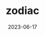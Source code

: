 ---
title: "zodiac"
type: hashtag
date: 2023-06-17
hashtag: "zodiac"
related:
  - constellation
  - astronomy
---